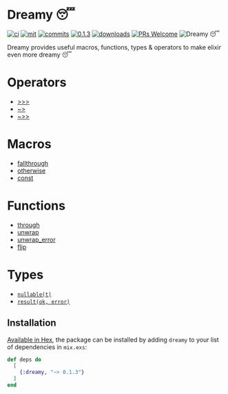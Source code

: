 # Dreamy 😴

[![ci](https://github.com/bwireman/dreamy/actions/workflows/elixir.yml/badge.svg?branch=main)](https://github.com/bwireman/dreamy/actions/workflows/elixir.yml)
[![mit](https://img.shields.io/github/license/bwireman/dreamy?color=brightgreen)](https://github.com/bwireman/dreamy/blob/main/LICENSE)
[![commits](https://img.shields.io/github/last-commit/bwireman/dreamy)](https://github.com/bwireman/dreamy/commit/main)
[![0.1.3](https://img.shields.io/hexpm/v/dreamy?color=brightgreen&style=flat)](https://hexdocs.pm/dreamy/readme.html)
[![downloads](https://img.shields.io/hexpm/dt/dreamy?color=brightgreen)](https://hex.pm/packages/dreamy/)
[![PRs Welcome](https://img.shields.io/badge/PRs-welcome-brightgreen)](http://makeapullrequest.com)
![Dreamy 😴](https://img.shields.io/badge/Dreamy%20%F0%9F%98%B4-blue)

Dreamy provides useful macros, functions, types & operators to make elixir even more dreamy 😴

# Operators

- [>>>](https://hexdocs.pm/dreamy/Dreamy.html#%3E%3E%3E/2)
- [~>](https://hexdocs.pm/dreamy/Dreamy.html#~%3E/2)
- [~>>](https://hexdocs.pm/dreamy/Dreamy.html#~%3E%3E/2)

# Macros

- [fallthrough](https://hexdocs.pm/dreamy/Dreamy.html#fallthrough/2)
- [otherwise](https://hexdocs.pm/dreamy/Dreamy.html#otherwise/3)
- [const](https://hexdocs.pm/dreamy/Dreamy.html#const/2)

# Functions

- [through](https://hexdocs.pm/dreamy/Dreamy.html#through/2)
- [unwrap](https://hexdocs.pm/dreamy/Dreamy.html#unwrap/1)
- [unwrap_error](https://hexdocs.pm/dreamy/Dreamy.html#unwrap_error/1)
- [flip](https://hexdocs.pm/dreamy/Dreamy.html#flip/1)

# Types

- [`nullable(t)`](https://hexdocs.pm/dreamy/Dreamy.Types.html#t:nullable/1)
- [`result(ok, error)`](https://hexdocs.pm/dreamy/Dreamy.Types.html#t:result/2)

## Installation

[Available in Hex](https://hex.pm/docs/publish), the package can be installed
by adding `dreamy` to your list of dependencies in `mix.exs`:

```elixir
def deps do
  [
    {:dreamy, "~> 0.1.3"}
  ]
end
```